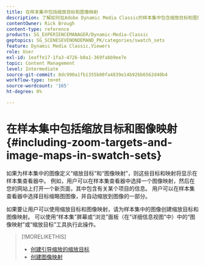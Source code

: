 ```yaml
---
title: 在样本集中包括缩放目标和图像映射
description: 了解如何在Adobe Dynamic Media Classic的样本集中包含缩放目标和图像映射。
contentOwner: Rick Brough
content-type: reference
products: SG_EXPERIENCEMANAGER/Dynamic-Media-Classic
geptopics: SG_SCENESEVENONDEMAND_PK/categories/swatch_sets
feature: Dynamic Media Classic,Viewers
role: User
exl-id: 1eaffe17-1fa3-4726-b0a1-369fabb9ee7e
topic: Content Management
level: Intermediate
source-git-commit: 8dc990a1fb1355b00fa4839e14b92bb6562d40b4
workflow-type: tm+mt
source-wordcount: '165'
ht-degree: 0%

---
```


# 在样本集中包括缩放目标和图像映射{#including-zoom-targets-and-image-maps-in-swatch-sets}

如果为样本集中的图像定义“缩放目标”和“图像映射”，则这些目标和映射将显示在样本集查看器中。 例如，用户可以在样本集查看器中选择一个图像映射，然后在您的网站上打开一个新页面，其中包含有关某个项目的信息。 用户可以在样本集查看器中选择目标缩略图图像，并自动缩放到图像的一部分。

如果要让用户可以使用缩放目标和图像映射，请为样本集中的图像创建缩放目标和图像映射。 可以使用“样本集”屏幕或“浏览”面板（在“详细信息视图”中）中的“图像映射”或“缩放目标”工具执行此操作。

>[!MORELIKETHIS]
>
>* [创建引导缩放的缩放目标](creating-zoom-targets-guided-zoom.md#creating_zoom_targets_for_guided_zoom)
>* [创建图像映射](creating-image-maps.md#creating_image_maps)
